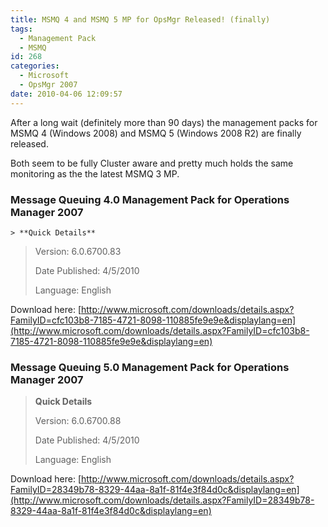 ```yaml
---
title: MSMQ 4 and MSMQ 5 MP for OpsMgr Released! (finally)
tags:
  - Management Pack
  - MSMQ
id: 268
categories:
  - Microsoft
  - OpsMgr 2007
date: 2010-04-06 12:09:57
---
```


After a long wait (definitely more than 90 days) the management packs for MSMQ 4 (Windows 2008) and MSMQ 5 (Windows 2008 R2) are finally released.

Both seem to be fully Cluster aware and pretty much holds the same monitoring as the the latest MSMQ 3 MP.

### Message Queuing 4.0 Management Pack for Operations Manager 2007
    > **Quick Details**
> 
> Version: 6.0.6700.83
> 
> Date Published: 4/5/2010
> 
> Language: English  

Download here: [http://www.microsoft.com/downloads/details.aspx?FamilyID=cfc103b8-7185-4721-8098-110885fe9e9e&displaylang=en](http://www.microsoft.com/downloads/details.aspx?FamilyID=cfc103b8-7185-4721-8098-110885fe9e9e&displaylang=en)

### Message Queuing 5.0 Management Pack for Operations Manager 2007
  > **Quick Details**
> 
> Version: 6.0.6700.88
> 
> Date Published: 4/5/2010
> 
> Language: English  

Download here: [http://www.microsoft.com/downloads/details.aspx?FamilyID=28349b78-8329-44aa-8a1f-81f4e3f84d0c&displaylang=en](http://www.microsoft.com/downloads/details.aspx?FamilyID=28349b78-8329-44aa-8a1f-81f4e3f84d0c&displaylang=en)